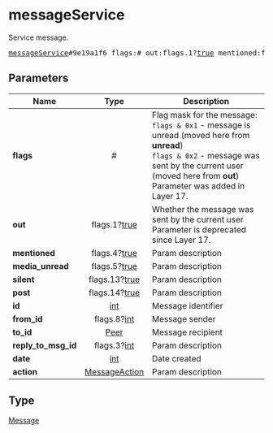 # messageService

Service message.

<pre>
<a href="../constructor/messageService.md">messageService</a>#9e19a1f6 flags:# out:flags.1?<a href="../type/true.md">true</a> mentioned:flags.4?<a href="../type/true.md">true</a> media_unread:flags.5?<a href="../type/true.md">true</a> silent:flags.13?<a href="../type/true.md">true</a> post:flags.14?<a href="../type/true.md">true</a> id:<a href="../type/int.md">int</a> from_id:flags.8?<a href="../type/int.md">int</a> to_id:<a href="../type/Peer.md">Peer</a> reply_to_msg_id:flags.3?<a href="../type/int.md">int</a> date:<a href="../type/int.md">int</a> action:<a href="../type/MessageAction.md">MessageAction</a> = <a href="../type/Message.md">Message</a>;
</pre>
## Parameters

| Name | Type | Description |
|------|:----:|-------------|
| **flags** | # | Flag mask for the message:<br> `flags & 0x1` - message is unread (moved here from **unread**)<br> `flags & 0x2` - message was sent by the current user (moved here from **out**)<br> Parameter was added in Layer 17. |
| **out** | flags.1?<a href="../type/true.md">true</a> | Whether the message was sent by the current user<br> Parameter is deprecated since Layer 17. |
| **mentioned** | flags.4?<a href="../type/true.md">true</a> | Param description |
| **media_unread** | flags.5?<a href="../type/true.md">true</a> | Param description |
| **silent** | flags.13?<a href="../type/true.md">true</a> | Param description |
| **post** | flags.14?<a href="../type/true.md">true</a> | Param description |
| **id** | <a href="../type/int.md">int</a> | Message identifier |
| **from_id** | flags.8?<a href="../type/int.md">int</a> | Message sender |
| **to_id** | <a href="../type/Peer.md">Peer</a> | Message recipient |
| **reply_to_msg_id** | flags.3?<a href="../type/int.md">int</a> | Param description |
| **date** | <a href="../type/int.md">int</a> | Date created |
| **action** | <a href="../type/MessageAction.md">MessageAction</a> | Param description |

## Type

<a href="../type/Message.md">Message</a>
